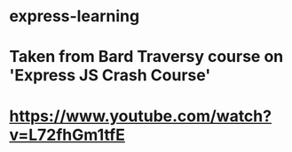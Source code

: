 # express-learning
# Taken from Bard Traversy course on 'Express JS Crash Course'
# https://www.youtube.com/watch?v=L72fhGm1tfE
